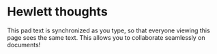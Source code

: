 # Hewlett thoughts

This pad text is synchronized as you type, so that everyone viewing this page sees the same text.  This allows you to collaborate seamlessly on documents!